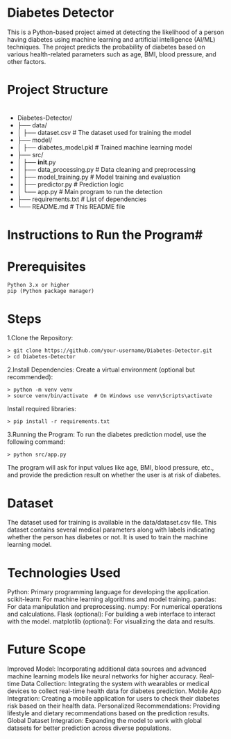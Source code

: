 # Diabetes Detector
  This is a Python-based project aimed at detecting the likelihood of a person having diabetes using machine learning and artificial intelligence (AI/ML) techniques.
  The project predicts the probability of diabetes based on various health-related parameters such as age, BMI, blood pressure, and other factors.

# Project Structure
#
  * Diabetes-Detector/
  * ├── data/
  * │   ├── dataset.csv          # The dataset used for training the model
  * ├── model/
  * │   ├── diabetes_model.pkl   # Trained machine learning model
  * ├── src/
  * │   ├── __init__.py
  * │   ├── data_processing.py   # Data cleaning and preprocessing
  * │   ├── model_training.py    # Model training and evaluation
  * │   ├── predictor.py         # Prediction logic
  * │   └── app.py               # Main program to run the detection
  * ├── requirements.txt         # List of dependencies
  * └── README.md                # This README file

#


# Instructions to Run the Program#
# Prerequisites
    Python 3.x or higher
    pip (Python package manager)
# Steps
  1.Clone the Repository:
  
    > git clone https://github.com/your-username/Diabetes-Detector.git
    > cd Diabetes-Detector
  2.Install Dependencies: Create a virtual environment (optional but recommended):
  
    > python -m venv venv
    > source venv/bin/activate  # On Windows use venv\Scripts\activate
   Install required libraries:
   
    > pip install -r requirements.txt
  3.Running the Program: To run the diabetes prediction model, use the following command:
  
    > python src/app.py
  The program will ask for input values like age, BMI, blood pressure, etc., and provide the prediction result on whether the user is at risk of diabetes.

# Dataset
 
  The dataset used for training is available in the data/dataset.csv file. This dataset contains several medical parameters along with labels indicating whether the person has diabetes or not.
  It is used to train the machine learning model.

# Technologies Used
   Python: Primary programming language for developing the application.
   scikit-learn: For machine learning algorithms and model training.
   pandas: For data manipulation and preprocessing.
   numpy: For numerical operations and calculations.
   Flask (optional): For building a web interface to interact with the model.
   matplotlib (optional): For visualizing the data and results.

# Future Scope
  Improved Model: Incorporating additional data sources and advanced machine learning models like neural networks for higher accuracy.
  Real-time Data Collection: Integrating the system with wearables or medical devices to collect real-time health data for diabetes prediction.
  Mobile App Integration: Creating a mobile application for users to check their diabetes risk based on their health data.
  Personalized Recommendations: Providing lifestyle and dietary recommendations based on the prediction results.
  Global Dataset Integration: Expanding the model to work with global datasets for better prediction across diverse populations.
  
